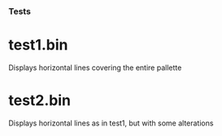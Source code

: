 ### Tests

# test1.bin 
Displays horizontal lines covering the entire pallette

# test2.bin
Displays horizontal lines as in test1, but with some alterations